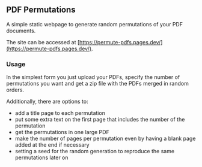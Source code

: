 ## PDF Permutations

A simple static webpage to generate random permutations of your PDF documents.

The site can be accessed at [https://permute-pdfs.pages.dev/](https://permute-pdfs.pages.dev/).

### Usage

In the simplest form you just upload your PDFs, specify the number of permutations you want and get a zip file with the PDFs merged in random orders.

Additionally, there are options to:

- add a title page to each permutation
- put some extra text on the first page that includes the number of the permutation
- get the permutations in one large PDF
- make the number of pages per permutation even by having a blank page added at the end if necessary
- setting a seed for the random generation to reproduce the same permutations later on
